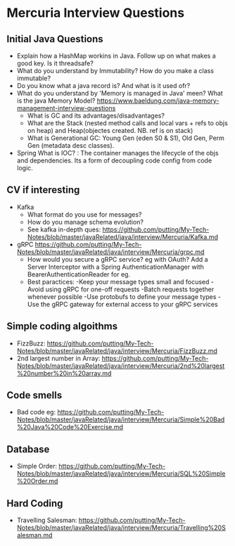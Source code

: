 # Mercuria Interview Questions

## Initial Java Questions
- Explain how a HashMap workins in Java. Follow up on what makes a good key. Is it threadsafe?
- What do you understand by Immutability? How do you make a class immutable?
- Do you know what a java record is? And what is it used ofr?
- What do you understand by 'Memory is managed in Java' meen? What is the java Memory Model? https://www.baeldung.com/java-memory-management-interview-questions
  - What is GC and its advantages/disadvantages?
  - What are the Stack (nested method calls and local vars + refs to objs on heap) and Heap(objectes created. NB. ref is on stack)
  - What is Generational GC: Young Gen (eden S0 & S1), Old Gen, Perm Gen (metadata desc classes).
- Spring What is IOC? : The container manages the lifecycle of the objs and dependencies. Its a form of decoupling code config from code logic.

## CV if interesting
- Kafka
  - What format do you use for messages?
  - How do you manage schema evolution?
  - See kafka in-depth ques: https://github.com/putting/My-Tech-Notes/blob/master/javaRelated/java/interview/Mercuria/Kafka.md
- gRPC https://github.com/putting/My-Tech-Notes/blob/master/javaRelated/java/interview/Mercuria/grpc.md
  - How would you secure a gRPC service? eg with OAuth? Add a Server Interceptor with a Spring AuthenticationManager with BearerAuthenticationReader for eg.
  - Best paractices:
    -Keep your message types small and focused
    -Avoid using gRPC for one-off requests
    -Batch requests together whenever possible
    -Use protobufs to define your message types
    -Use the gRPC gateway for external access to your gRPC services

## Simple coding algoithms
- FizzBuzz: https://github.com/putting/My-Tech-Notes/blob/master/javaRelated/java/interview/Mercuria/FizzBuzz.md
- 2nd largest number in Array: https://github.com/putting/My-Tech-Notes/blob/master/javaRelated/java/interview/Mercuria/2nd%20largest%20number%20in%20array.md

## Code smells 
- Bad code eg: https://github.com/putting/My-Tech-Notes/blob/master/javaRelated/java/interview/Mercuria/Simple%20Bad%20Java%20Code%20Exercise.md

## Database 
- Simple Order: https://github.com/putting/My-Tech-Notes/blob/master/javaRelated/java/interview/Mercuria/SQL%20Simple%20Order.md


## Hard Coding
- Travelling Salesman: https://github.com/putting/My-Tech-Notes/blob/master/javaRelated/java/interview/Mercuria/Travelling%20Salesman.md
